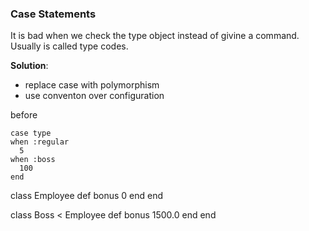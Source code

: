 ### Case Statements
It is bad when we check the type object instead of givine a command.
Usually is called type codes.

**Solution**:
- replace case with polymorphism
- use conventon over configuration

before
```
case type
when :regular
  5
when :boss
  100
end
```
class Employee
  def bonus
    0
  end
end

class Boss < Employee
  def bonus
    1500.0
  end
end
